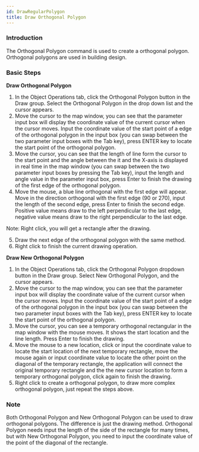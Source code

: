 ```yaml
---
id: DrawRegularPolygon
title: Draw Orthogonal Polygon
---
```

### Introduction

The Orthogonal Polygon command is used to create a orthogonal polygon. Orthogonal polygons are used in building design.

### Basic Steps

**Draw Orthogonal Polygon**

1. In the Object Operations tab, click the Orthogonal Polygon button in the Draw group. Select the Orthogonal Polygon in the drop down list and the cursor appears.
2. Move the cursor to the map window, you can see that the parameter input box will display the coordinate value of the current cursor when the cursor moves. Input the coordinate value of the start point of a edge of the orthogonal polygon in the input box (you can swap between the two parameter input boxes with the Tab key), press ENTER key to locate the start point of the orthogonal polygon.
3. Move the cursor, you can see that the length of line form the cursor to the start point and the angle between the it and the X-axis is displayed in real time in the map window (you can swap between the two parameter input boxes by pressing the Tab key), input the length and angle value in the parameter input box, press Enter to finish the drawing of the first edge of the orthogonal polygon.
4. Move the mouse, a blue line orthogonal with the first edge will appear. Move in the direction orthogonal with the first edge (90 or 270), input the length of the second edge, press Enter to finish the second edge. Positive value means draw to the left perpendicular to the last edge, negative value means draw to the right perpendicular to the last edge.

Note: Right click, you will get a rectangle after the drawing.

5. Draw the next edge of the orthogonal polygon with the same method.
6. Right click to finish the current drawing operation.

**Draw New Orthogonal Polygon**

1. In the Object Operations tab, click the Orthogonal Polygon dropdown button in the Draw group. Select New Orthogonal Polygon, and the cursor appears.
2. Move the cursor to the map window, you can see that the parameter input box will display the coordinate value of the current cursor when the cursor moves. Input the coordinate value of the start point of a edge of the orthogonal polygon in the input box (you can swap between the two parameter input boxes with the Tab key), press ENTER key to locate the start point of the orthogonal polygon.
3. Move the cursor, you can see a temporary orthogonal rectangular in the map window with the mouse moves. It shows the start location and the line length. Press Enter to finish the drawing.
4. Move the mouse to a new location, click or input the coordinate value to locate the start location of the next temporary rectangle, move the mouse again or input coordinate value to locate the other point on the diagonal of the temporary rectangle, the application will connect the original temporary rectangle and the the new cursor location to form a temporary orthogonal polygon, click again to finish the drawing. 
5. Right click to create a orthogonal polygon, to draw more complex orthogonal polygon, just repeat the steps above.

### Note

Both Orthogonal Polygon and New Orthogonal Polygon can be used to draw
orthogonal polygons. The difference is just the drawing method. Orthogonal
Polygon needs input the length of the side of the rectangle for many times,
but with New Orthogonal Polygon, you need to input the coordinate value of the
point of the diagonal of the rectangle.

